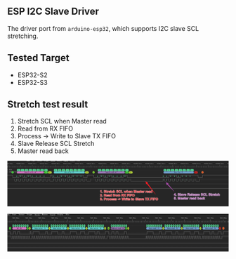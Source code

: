 ## ESP I2C Slave Driver

The driver port from `arduino-esp32`, which supports I2C slave SCL stretching. 

## Tested Target

* ESP32-S2
* ESP32-S3

## Stretch test result

1. Stretch SCL when Master read
2. Read from RX FIFO
3. Process -> Write to Slave TX FIFO
4. Slave Release SCL Stretch
5. Master read back

![](./stretch_test_result.png)

![](./stretch_test_result2.png)
